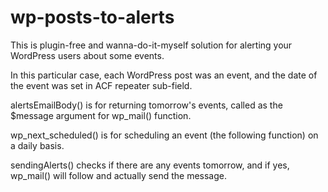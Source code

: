 # wp-posts-to-alerts

This is plugin-free and wanna-do-it-myself solution for alerting your WordPress users about some events. 

In this particular case, each WordPress post was an event, and the date of the event was set in ACF repeater sub-field.

alertsEmailBody() is for returning tomorrow's events, called as the $message argument for wp_mail() function.  

wp_next_scheduled() is for scheduling an event (the following function) on a daily basis.

sendingAlerts() checks if there are any events tomorrow, and if yes, wp_mail() will follow and actually send the message.
